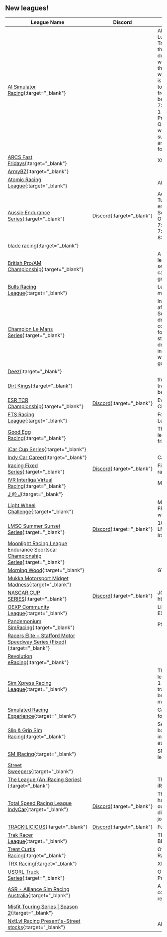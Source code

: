 ## New leagues!

| League Name | Discord | About |
|-------------------------------------------------------------------------------------------------------------------------------------------------------------|-------------------------------------------------------------------------------------------------|------------------------------------------------------------------------------------------------------------------------------------------------------------------------------------------------------------------------------------------------------------------------------------------------------------------------------------------------------------------------------------------------------------------------------------------------------------------------------------------------------------------------------------------------------------------------------------------------|
|[AI Simulator Racing](https://members.iracing.com/membersite/member/LeagueView.do?league=11107){:target="_blank"} | |AI Simulator Racing  Loose Lug\-Nuts   This is a Nascar Truck series racing League that will be running with AI during a 12 week season\.   I will have 3 fast repairs since the AI have Loose lug\-nuts\.  I will have unlimited tires\.  This is a Fixed setup\.  AI 76\-83% to start\.  AI driver Names are from old drivers names\.  I will be running on Thursday Night 7:00pm\-8:00pm CST/CDT for 1 hour  20 minute Open Practice, 5 Minute closed Qualify, 40 mins/laps whichever is longer\.  This is supposed to be a fun league and I don't want to kick you for the following rules\. |
|[ARCS Fast Fridays](https://members.iracing.com/membersite/member/LeagueView.do?league=11108){:target="_blank"} | |Xfinity Cars for ARCS |
|[ArmyBZ](https://members.iracing.com/membersite/member/LeagueView.do?league=11097){:target="_blank"} | | |
|[Atomic Racing League](https://members.iracing.com/membersite/member/LeagueView.do?league=11121){:target="_blank"} | |ARL 2024 |
|[Aussie Endurance Series](https://members.iracing.com/membersite/member/LeagueView.do?league=11090){:target="_blank"} |[Discord](https://discord.gg/tkdFJSsrK2){:target="_blank"} |Australian East Coast based Tuesday night IMSA endurance league\.  Race Schedule follows iRacing Official Calander  AEST TIMES:  7:00pm Open Practice  7:40pm Open Qualifying  8:00pm 2Hr Race |
|[blade racing](https://members.iracing.com/membersite/member/LeagueView.do?league=11119){:target="_blank"} | | |
|[British Pro/AM Championship](https://members.iracing.com/membersite/member/LeagueView.do?league=11081){:target="_blank"} | |A mainly British GT based league with a PRO/AM team set up\. With the odd special calendar event thrown in for good measure\! |
|[Bulls Racing League](https://members.iracing.com/membersite/member/LeagueView.do?league=11096){:target="_blank"} | |League for Bulls Racing members\. |
|[Champion Le Mans Series](https://members.iracing.com/membersite/member/LeagueView.do?league=11093){:target="_blank"} | |In our iRacing series, modeled after the European Le Mans Series, teams consist of two drivers, but each driver competes solo\. This unique format adds an extra layer of strategy and intensity as each driver must manage their race independently while still working towards a common goal for their team\. |
|[Deez](https://members.iracing.com/membersite/member/LeagueView.do?league=11124){:target="_blank"} | | |
|[Dirt Kings](https://members.iracing.com/membersite/member/LeagueView.do?league=11087){:target="_blank"} | |this league is all about dirt track racking because it is the best type of racing |
|[ESR TCR Championship](https://members.iracing.com/membersite/member/LeagueView.do?league=11112){:target="_blank"} |[Discord](https://discord.gg/4eeCKVqE46){:target="_blank"} |Evolution Sim Racing TCR Championship |
|[FTS Racing League](https://members.iracing.com/membersite/member/LeagueView.do?league=11115){:target="_blank"} | |Follow The Sun Racing League |
|[Good Egg Racing](https://members.iracing.com/membersite/member/LeagueView.do?league=11084){:target="_blank"} | |The purpose of this leage is to learn and have fun with friends |
|[iCar Cup Series](https://members.iracing.com/membersite/member/LeagueView.do?league=11103){:target="_blank"} | | |
|[Indy Car Career](https://members.iracing.com/membersite/member/LeagueView.do?league=11117){:target="_blank"} | |Career Mode |
|[Iracing Fixed Series](https://members.iracing.com/membersite/member/LeagueView.do?league=11086){:target="_blank"} |[Discord](https://discord.com/channels/1243012539168591892/1243012539772833834){:target="_blank"} |Fixed Series with Open/NiS race lengths |
|[IVR Interliga Virtual Racing](https://members.iracing.com/membersite/member/LeagueView.do?league=11110){:target="_blank"} | |Mexico League |
|[J @ J](https://members.iracing.com/membersite/member/LeagueView.do?league=11099){:target="_blank"} | | |
|[Light Wheel Challenge](https://members.iracing.com/membersite/member/LeagueView.do?league=11092){:target="_blank"} | |Multi class light car \(VEE with FF1600 and Radical next week\) |
|[LMSC Summer Sunset Series](https://members.iracing.com/membersite/member/LeagueView.do?league=11113){:target="_blank"} |[Discord](https://discord.gg/6fvH95cD){:target="_blank"} |10 weeks of outstanding LMSC racing, by some of Iracing's best drivers\. |
|[Moonlight Racing League Endurance Sportscar Championship Series](https://members.iracing.com/membersite/member/LeagueView.do?league=11111){:target="_blank"} | | |
|[Morning Wood](https://members.iracing.com/membersite/member/LeagueView.do?league=11095){:target="_blank"} | |GT3 road course |
|[Mukka Motorsport Midget Madness](https://members.iracing.com/membersite/member/LeagueView.do?league=11098){:target="_blank"} | | |
|[NASCAR CUP SERIES](https://members.iracing.com/membersite/member/LeagueView.do?league=11100){:target="_blank"} |[Discord](https://discord.gg/x35UMEMD){:target="_blank"} |JOIN THE DISCORD https://discord\.gg/x35UMEMD |
|[OEXP Community League](https://members.iracing.com/membersite/member/LeagueView.do?league=11101){:target="_blank"} | |Liga de comunidad Omega EXP |
|[Pandemonium SimRacing](https://members.iracing.com/membersite/member/LeagueView.do?league=11094){:target="_blank"} | |PSR events\! |
|[Racers Elite \- Stafford Motor Speedway Series \(Fixed\)](https://members.iracing.com/membersite/member/LeagueView.do?league=11089){:target="_blank"} | | |
|[Revolution eRacing](https://members.iracing.com/membersite/member/LeagueView.do?league=11088){:target="_blank"} | | |
|[Sim Xpress Racing League](https://members.iracing.com/membersite/member/LeagueView.do?league=11091){:target="_blank"} | |This isnt your cookie cutter league\. each season will have 1 random car and 15 random tracks\. each week there will be 100% field inversion to maximize the 1 hour session\. |
|[Simulated Racing Experience](https://members.iracing.com/membersite/member/LeagueView.do?league=11114){:target="_blank"} | |Career Mode Inspired League for Nascar Fans |
|[Slip & Grip Sim Racing](https://members.iracing.com/membersite/member/LeagueView.do?league=11080){:target="_blank"} | |Semi Casual sim racing league based in the UK with a heavy influence on the social aspects\. |
|[SM IRacing](https://members.iracing.com/membersite/member/LeagueView.do?league=11106){:target="_blank"} | |SM employee weekly IRacing league |
|[Street Sweepers](https://members.iracing.com/membersite/member/LeagueView.do?league=11083){:target="_blank"} | | |
|[The League \(An iRacing Series\)](https://members.iracing.com/membersite/member/LeagueView.do?league=11118){:target="_blank"} | |The League for iRacers by iRacers |
|[Total Speed Racing League IndyCar](https://members.iracing.com/membersite/member/LeagueView.do?league=11116){:target="_blank"} |[Discord](https://discord.gg/d2dUdAZGtB){:target="_blank"} |This is our IndyCar league\! We have two other leagues outside of this, check out our discord to find out ways to join\! :\) |
|[TRACKILICIOUS](https://members.iracing.com/membersite/member/LeagueView.do?league=11120){:target="_blank"} |[Discord](https://discord.gg/trackilicious){:target="_blank"} |Fun League for all Skills |
|[Trak Racer League](https://members.iracing.com/membersite/member/LeagueView.do?league=11102){:target="_blank"} | |TRAK RACER VIP EVENT \- BEAT NIELS LANGEVELD |
|[Trent Curtis Racing](https://members.iracing.com/membersite/member/LeagueView.do?league=11122){:target="_blank"} | |Official Home of Trent Curtis Racing test sessions |
|[TRX Racing](https://members.iracing.com/membersite/member/LeagueView.do?league=11082){:target="_blank"} | |Xfinity Series |
|[USORL Truck Series](https://members.iracing.com/membersite/member/LeagueView.do?league=11105){:target="_blank"} | |Official USORL Trucks League Page |
|[ASR \- Alliance Sim Racing Australia](https://members.iracing.com/membersite/member/LeagueView.do?league=11104){:target="_blank"} | |A league built on mateship , compete hard,fair & with respect |
|[Misfit Touring Series \| Season 2](https://members.iracing.com/membersite/member/LeagueView.do?league=11109){:target="_blank"} | | |
|[NxtLvl Racing Present's\-Street stocks](https://members.iracing.com/membersite/member/LeagueView.do?league=11085){:target="_blank"} | |All types of racing |

